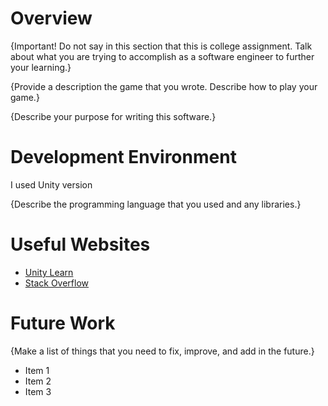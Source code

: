 # Overview

{Important!  Do not say in this section that this is college assignment.  Talk about what you are trying to accomplish as a software engineer to further your learning.}

{Provide a description the game that you wrote. Describe how to play your game.}

{Describe your purpose for writing this software.}

# Development Environment

I used Unity version 

{Describe the programming language that you used and any libraries.}

# Useful Websites

* [Unity Learn](https://learn.unity.com/)
* [Stack Overflow](https://stackoverflow.com/)

# Future Work

{Make a list of things that you need to fix, improve, and add in the future.}
* Item 1
* Item 2
* Item 3
